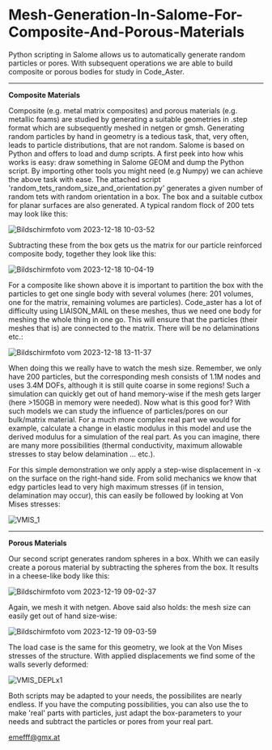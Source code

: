 # Mesh-Generation-In-Salome-For-Composite-And-Porous-Materials
Python scripting in Salome allows us to automatically generate random particles or pores. With subsequent operations we are able to build composite or porous bodies for study in Code_Aster.

__________________________________________________________________________
**Composite Materials**

Composite (e.g. metal matrix composites) and porous materials (e.g. metallic foams) are studied by generating a suitable geometries in .step format which are subsequently meshed in netgen or gmsh. Generating random particles by hand in geometry is a tedious task, that, very often, leads to particle distributions, that are not random. 
Salome is based on Python and offers to load and dump scripts. A first peek into how whis works is easy: draw something in Salome GEOM and dump the Python script. By importing other tools you might need (e.g Numpy) we can achieve the above task with ease. The attached script 'random_tets_random_size_and_orientation.py' generates a given number of random tets with random orientation in a box. The box and a suitable cutbox for planar surfaces are also generated. A typical random flock of 200 tets may look like this:

![Bildschirmfoto vom 2023-12-18 10-03-52](https://github.com/emefff/Mesh-Generation-In-Salome-For-Composite-And-Porous-Materials/assets/89903493/e966b600-60e3-4bdf-a5ff-d2d5935e4948)

Subtracting these from the box gets us the matrix for our particle reinforced composite body, together they look like this:

![Bildschirmfoto vom 2023-12-18 10-04-19](https://github.com/emefff/Mesh-Generation-In-Salome-For-Composite-And-Porous-Materials/assets/89903493/4d8662a6-54ff-437e-ac54-f9ab5e00bf15)

For a composite like shown above it is important to partition the box with the particles to get one single body with several volumes (here: 201 volumes, one for the matrix, remaining volumes are particles). Code_aster has a lot of difficulty using LIAISON_MAIL on these meshes, thus we need one body for meshing the whole thing in one go. This will ensure that the particles (their meshes that is) are connected to the matrix. There will be no delaminations etc.:

![Bildschirmfoto vom 2023-12-18 13-11-37](https://github.com/emefff/Mesh-Generation-In-Salome-For-Composite-And-Porous-Materials/assets/89903493/f10943bb-9b3d-4936-8972-954c42378360)


When doing this we really have to watch the mesh size. Remember, we only have 200 particles, but the corresponding mesh consists of 1.1M nodes and uses 3.4M DOFs, although it is still quite coarse in some regions! Such a simulation can quickly get out of hand memory-wise if the mesh gets larger (here >150GB in memory were needed). Now what is this good for? With such models we can study the influence of particles/pores on our bulk/matrix material. For a much more complex real part we would for example, calculate a change in elastic modulus in this model and use the derived modulus for a simulation of the real part. As you can imagine, there are many more possibilities (thermal conductivity, maximum allowable stresses to stay below delamination ... etc.).

For this simple demonstration we only apply a step-wise displacement in -x on the surface on the right-hand side. From solid mechanics we know that edgy particles lead to very high maximum stresses (if in tension, delamination may occur), this can easily be followed by looking at Von Mises stresses:

![VMIS_1](https://github.com/emefff/Mesh-Generation-In-Salome-For-Composite-And-Porous-Materials/assets/89903493/28f9ac2d-8cfa-489a-8ad2-60c1dba78156)

__________________________________________________________________________
**Porous Materials**

Our second script generates random spheres in a box. Whith we can easily create a porous material by subtracting the spheres from the box. It results in a cheese-like body like this:

![Bildschirmfoto vom 2023-12-19 09-02-37](https://github.com/emefff/Mesh-Generation-in-Salome-for-Composite-and-Porous-Materials/assets/89903493/9f3bd01a-64d4-491c-9d34-9a4416e21767)

Again, we mesh it with netgen. Above said also holds: the mesh size can easily get out of hand size-wise:

![Bildschirmfoto vom 2023-12-19 09-03-59](https://github.com/emefff/Mesh-Generation-in-Salome-for-Composite-and-Porous-Materials/assets/89903493/fe54cf62-d970-4be6-a0db-594550ccd9f0)

The load case is the same for this geometry, we look at the Von Mises stresses of the structure. With applied displacements we find some of the walls severly deformed:

![VMIS_DEPLx1](https://github.com/emefff/Mesh-Generation-in-Salome-for-Composite-and-Porous-Materials/assets/89903493/46d7e43f-47a0-43fa-a7c5-115db6cfb65f)

Both scripts may be adapted to your needs, the possibilites are nearly endless. If you have the computing possibilities, you can also use the to make 'real' parts with particles, just adapt the box-parameters to your needs and subtract the particles or pores from your real part.

emefff@gmx.at

